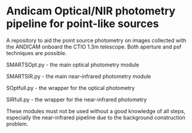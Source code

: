 # Andicam Optical/NIR photometry pipeline for point-like sources

A repository to aid the point source photometry on images collected with the ANDICAM onboard the CTIO 1.3m telescope. Both aperture and psf techniques are possible. 

SMARTSOpt.py - the main optical photometry module

SMARTSIR.py - the main near-infrared photometry module

SOptfull.py - the wrapper for the optical photometry

SIRfull.py - the wrapper for the near-infrared photometry

These modules must not be used without a good knowledge of all steps, especially the near-infrared pipeline due to the background construction problem.
